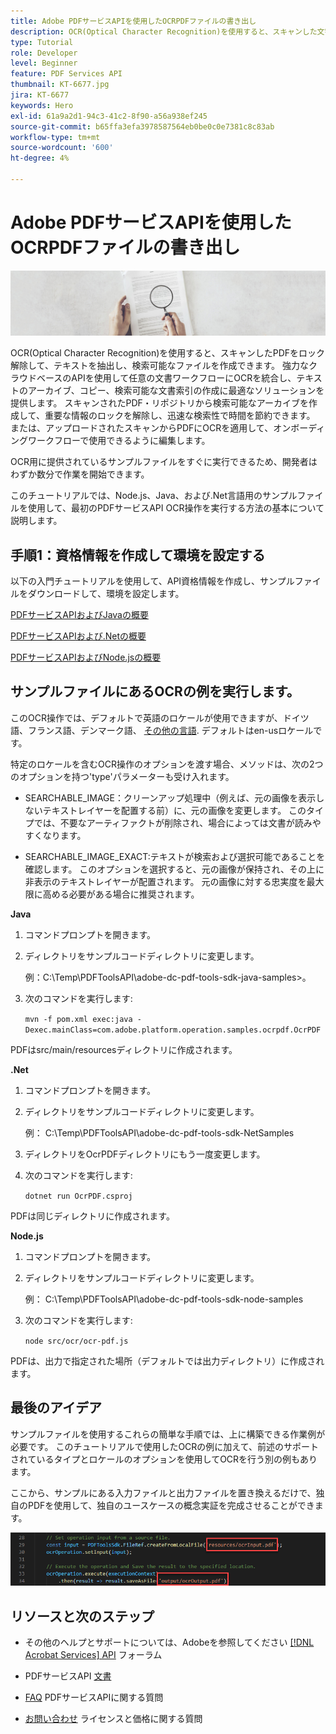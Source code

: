 ```yaml
---
title: Adobe PDFサービスAPIを使用したOCRPDFファイルの書き出し
description: OCR(Optical Character Recognition)を使用すると、スキャンした文字をロック解除して、テキストを抽出し、検索可能なファイルをPDFできます
type: Tutorial
role: Developer
level: Beginner
feature: PDF Services API
thumbnail: KT-6677.jpg
jira: KT-6677
keywords: Hero
exl-id: 61a9a2d1-94c3-41c2-8f90-a56a938ef245
source-git-commit: b65ffa3efa3978587564eb0be0c0e7381c8c83ab
workflow-type: tm+mt
source-wordcount: '600'
ht-degree: 4%

---
```


# Adobe PDFサービスAPIを使用したOCRPDFファイルの書き出し

![PDFのヒーロー画像を作成](assets/OCR_hero.jpg)

OCR(Optical Character Recognition)を使用すると、スキャンしたPDFをロック解除して、テキストを抽出し、検索可能なファイルを作成できます。 強力なクラウドベースのAPIを使用して任意の文書ワークフローにOCRを統合し、テキストのアーカイブ、コピー、検索可能な文書索引の作成に最適なソリューションを提供します。 スキャンされたPDF・リポジトリから検索可能なアーカイブを作成して、重要な情報のロックを解除し、迅速な検索性で時間を節約できます。 または、アップロードされたスキャンからPDFにOCRを適用して、オンボーディングワークフローで使用できるように編集します。

OCR用に提供されているサンプルファイルをすぐに実行できるため、開発者はわずか数分で作業を開始できます。

このチュートリアルでは、Node.js、Java、および.Net言語用のサンプルファイルを使用して、最初のPDFサービスAPI OCR操作を実行する方法の基本について説明します。

## 手順1：資格情報を作成して環境を設定する

以下の入門チュートリアルを使用して、API資格情報を作成し、サンプルファイルをダウンロードして、環境を設定します。

[PDFサービスAPIおよびJavaの概要](gettingstartedjava.md)

[PDFサービスAPIおよび.Netの概要](gettingstartednet.md)

[PDFサービスAPIおよびNode.jsの概要](createpdffromhtml.md)

## サンプルファイルにあるOCRの例を実行します。

このOCR操作では、デフォルトで英語のロケールが使用できますが、ドイツ語、フランス語、デンマーク語、 [その他の言語](https://opensource.adobe.com/pdftools-sdk-docs/release/latest/howtos.html#ocr-with-explicit-language). デフォルトはen-usロケールです。

特定のロケールを含むOCR操作のオプションを渡す場合、メソッドは、次の2つのオプションを持つ&#39;type&#39;パラメーターも受け入れます。

* SEARCHABLE_IMAGE：クリーンアップ処理中（例えば、元の画像を表示しないテキストレイヤーを配置する前）に、元の画像を変更します。 このタイプでは、不要なアーティファクトが削除され、場合によっては文書が読みやすくなります。

* SEARCHABLE_IMAGE_EXACT:テキストが検索および選択可能であることを確認します。 このオプションを選択すると、元の画像が保持され、その上に非表示のテキストレイヤーが配置されます。 元の画像に対する忠実度を最大限に高める必要がある場合に推奨されます。

**Java**

1. コマンドプロンプトを開きます。

1. ディレクトリをサンプルコードディレクトリに変更します。

   例：C:\Temp\PDFToolsAPI\adobe-dc-pdf-tools-sdk-java-samples>。

1. 次のコマンドを実行します:

   `mvn -f pom.xml exec:java -Dexec.mainClass=com.adobe.platform.operation.samples.ocrpdf.OcrPDF`

PDFはsrc/main/resourcesディレクトリに作成されます。

**.Net**

1. コマンドプロンプトを開きます。

1. ディレクトリをサンプルコードディレクトリに変更します。

   例： C:\Temp\PDFToolsAPI\adobe-dc-pdf-tools-sdk-NetSamples

1. ディレクトリをOcrPDFディレクトリにもう一度変更します。

1. 次のコマンドを実行します:

   `dotnet run OcrPDF.csproj`

PDFは同じディレクトリに作成されます。

**Node.js**

1. コマンドプロンプトを開きます。

1. ディレクトリをサンプルコードディレクトリに変更します。

   例： C:\Temp\PDFToolsAPI\adobe-dc-pdf-tools-sdk-node-samples

1. 次のコマンドを実行します:

   `node src/ocr/ocr-pdf.js`

PDFは、出力で指定された場所（デフォルトでは出力ディレクトリ）に作成されます。

## 最後のアイデア

サンプルファイルを使用するこれらの簡単な手順では、上に構築できる作業例が必要です。 このチュートリアルで使用したOCRの例に加えて、前述のサポートされているタイプとロケールのオプションを使用してOCRを行う別の例もあります。

ここから、サンプルにある入力ファイルと出力ファイルを置き換えるだけで、独自のPDFを使用して、独自のユースケースの概念実証を完成させることができます。

![Proof of Concept](assets/OCR_poc.png)

## リソースと次のステップ

* その他のヘルプとサポートについては、Adobeを参照してください [[!DNL Acrobat Services] API](https://community.adobe.com/t5/document-cloud-sdk/bd-p/Document-Cloud-SDK?page=1&amp;sort=latest_replies&amp;filter=all) フォーラム

* PDFサービスAPI [文書](https://www.adobe.com/go/pdftoolsapi_doc)

* [FAQ](https://community.adobe.com/t5/document-cloud-sdk/faq-for-document-services-pdf-tools-api/m-p/10726197) PDFサービスAPIに関する質問

* [お問い合わせ](https://www.adobe.com/go/pdftoolsapi_requestform) ライセンスと価格に関する質問
